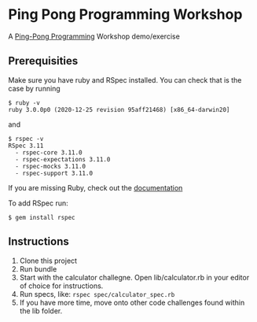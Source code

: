 # Ping Pong Programming Workshop

A [Ping-Pong Programming](https://docs.google.com/presentation/d/17tLRoC7_LP1q9hSF-4B0g3nKrTQXKo3qUI3VlIMaxC8/edit#slide=id.gddc2ffc602_3_308) Workshop demo/exercise 

## Prerequisities

Make sure you have ruby and RSpec installed. You can check that is the case by running
```
$ ruby -v
ruby 3.0.0p0 (2020-12-25 revision 95aff21468) [x86_64-darwin20]
```
and
```
$ rspec -v
RSpec 3.11
  - rspec-core 3.11.0
  - rspec-expectations 3.11.0
  - rspec-mocks 3.11.0
  - rspec-support 3.11.0
```
If you are missing Ruby, check out the [documentation](https://www.ruby-lang.org/en/documentation/installation/) 

To add RSpec run:
```
$ gem install rspec
```
## Instructions
1. Clone this project
2. Run bundle
3. Start with the calculator challegne. Open lib/calculator.rb in your editor of choice for instructions.
4. Run specs, like: ```rspec spec/calculator_spec.rb```
5. If you have more time, move onto other code challenges found within the lib folder. 
